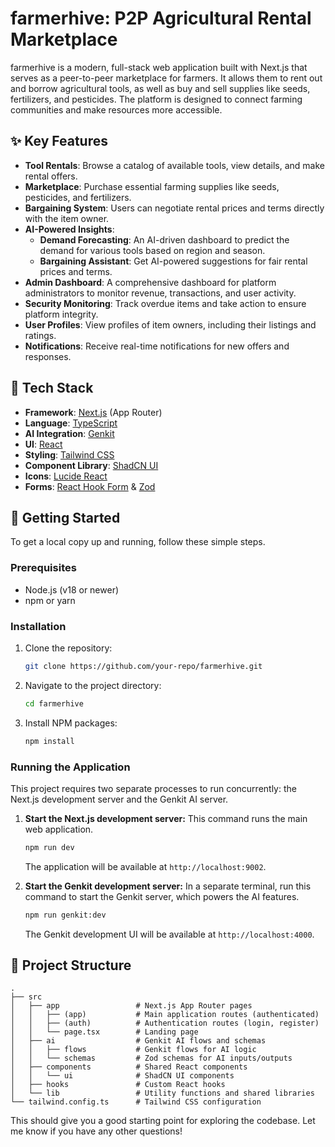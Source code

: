 # farmerhive: P2P Agricultural Rental Marketplace

farmerhive is a modern, full-stack web application built with Next.js that serves as a peer-to-peer marketplace for farmers. It allows them to rent out and borrow agricultural tools, as well as buy and sell supplies like seeds, fertilizers, and pesticides. The platform is designed to connect farming communities and make resources more accessible.

## ✨ Key Features

-   **Tool Rentals**: Browse a catalog of available tools, view details, and make rental offers.
-   **Marketplace**: Purchase essential farming supplies like seeds, pesticides, and fertilizers.
-   **Bargaining System**: Users can negotiate rental prices and terms directly with the item owner.
-   **AI-Powered Insights**:
    -   **Demand Forecasting**: An AI-driven dashboard to predict the demand for various tools based on region and season.
    -   **Bargaining Assistant**: Get AI-powered suggestions for fair rental prices and terms.
-   **Admin Dashboard**: A comprehensive dashboard for platform administrators to monitor revenue, transactions, and user activity.
-   **Security Monitoring**: Track overdue items and take action to ensure platform integrity.
-   **User Profiles**: View profiles of item owners, including their listings and ratings.
-   **Notifications**: Receive real-time notifications for new offers and responses.

## 🚀 Tech Stack

-   **Framework**: [Next.js](https://nextjs.org/) (App Router)
-   **Language**: [TypeScript](https://www.typescriptlang.org/)
-   **AI Integration**: [Genkit](https://firebase.google.com/docs/genkit)
-   **UI**: [React](https://react.dev/)
-   **Styling**: [Tailwind CSS](https://tailwindcss.com/)
-   **Component Library**: [ShadCN UI](https://ui.shadcn.com/)
-   **Icons**: [Lucide React](https://lucide.dev/guide/packages/lucide-react)
-   **Forms**: [React Hook Form](https://react-hook-form.com/) & [Zod](https://zod.dev/)

## 🏁 Getting Started

To get a local copy up and running, follow these simple steps.

### Prerequisites

-   Node.js (v18 or newer)
-   npm or yarn

### Installation

1.  Clone the repository:
    ```sh
    git clone https://github.com/your-repo/farmerhive.git
    ```
2.  Navigate to the project directory:
    ```sh
    cd farmerhive
    ```
3.  Install NPM packages:
    ```sh
    npm install
    ```

### Running the Application

This project requires two separate processes to run concurrently: the Next.js development server and the Genkit AI server.

1.  **Start the Next.js development server:**
    This command runs the main web application.
    ```sh
    npm run dev
    ```
    The application will be available at `http://localhost:9002`.

2.  **Start the Genkit development server:**
    In a separate terminal, run this command to start the Genkit server, which powers the AI features.
    ```sh
    npm run genkit:dev
    ```
    The Genkit development UI will be available at `http://localhost:4000`.

## 📁 Project Structure

```
.
├── src
│   ├── app                 # Next.js App Router pages
│   │   ├── (app)           # Main application routes (authenticated)
│   │   ├── (auth)          # Authentication routes (login, register)
│   │   └── page.tsx        # Landing page
│   ├── ai                  # Genkit AI flows and schemas
│   │   ├── flows           # Genkit flows for AI logic
│   │   └── schemas         # Zod schemas for AI inputs/outputs
│   ├── components          # Shared React components
│   │   └── ui              # ShadCN UI components
│   ├── hooks               # Custom React hooks
│   └── lib                 # Utility functions and shared libraries
└── tailwind.config.ts      # Tailwind CSS configuration
```

This should give you a good starting point for exploring the codebase. Let me know if you have any other questions!
